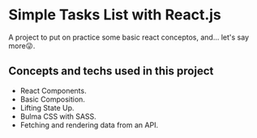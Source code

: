 # Simple Tasks List with React.js

A project to put on practice some basic react conceptos, and... let's say more😜.

## Concepts and techs used in this project

- React Components.
- Basic Composition.
- Lifting State Up.
- Bulma CSS with SASS.
- Fetching and rendering data from an API.
